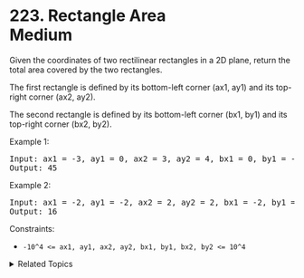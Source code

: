 # 223. Rectangle Area<br> Medium

Given the coordinates of two rectilinear rectangles in a 2D plane, return the total area covered by the two rectangles.

The first rectangle is defined by its bottom-left corner (ax1, ay1) and its top-right corner (ax2, ay2).

The second rectangle is defined by its bottom-left corner (bx1, by1) and its top-right corner (bx2, by2).

Example 1:

<pre>
Input: ax1 = -3, ay1 = 0, ax2 = 3, ay2 = 4, bx1 = 0, by1 = -1, bx2 = 9, by2 = 2
Output: 45
</pre>

Example 2:

<pre>
Input: ax1 = -2, ay1 = -2, ax2 = 2, ay2 = 2, bx1 = -2, by1 = -2, bx2 = 2, by2 = 2
Output: 16
</pre>

Constraints:

- `-10^4 <= ax1, ay1, ax2, ay2, bx1, by1, bx2, by2 <= 10^4`

<details>

<summary> Related Topics </summary>

-   `Geometric`

</details>
